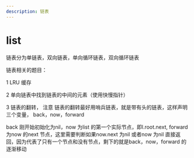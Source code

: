```yaml
---
description: 链表
---
```


# list

链表分为单链表，双向链表，单向循环链表，双向循环链表

链表相关的题目：

1 LRU 缓存

2 单向链表中找到链表的中间的元素（使用快慢指针）

3 链表的翻转， 注意 链表的翻转最好用哨兵链表，就是带有头的链表，这样声明三个变量， back，now，forward

back 刚开始初始化为nil，now 为list 的第一个实际节点，即l.root.next, forward 为now 的next 节点，这里需要判断如果now.next 为nil 或者now 为nil 直接返回，因为代表了只有一个节点和没有节点，剩下的就是back，now，forward 的逐渐移动

